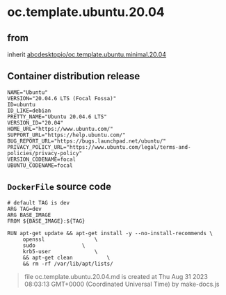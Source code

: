 # oc.template.ubuntu.20.04
## from
 inherit [abcdesktopio/oc.template.ubuntu.minimal.20.04](../oc.template.ubuntu.minimal.20.04)
## Container distribution release


``` 
NAME="Ubuntu"
VERSION="20.04.6 LTS (Focal Fossa)"
ID=ubuntu
ID_LIKE=debian
PRETTY_NAME="Ubuntu 20.04.6 LTS"
VERSION_ID="20.04"
HOME_URL="https://www.ubuntu.com/"
SUPPORT_URL="https://help.ubuntu.com/"
BUG_REPORT_URL="https://bugs.launchpad.net/ubuntu/"
PRIVACY_POLICY_URL="https://www.ubuntu.com/legal/terms-and-policies/privacy-policy"
VERSION_CODENAME=focal
UBUNTU_CODENAME=focal

```



## `DockerFile` source code

``` 
# default TAG is dev
ARG TAG=dev
ARG BASE_IMAGE
FROM ${BASE_IMAGE}:${TAG}

RUN apt-get update && apt-get install -y --no-install-recommends \
     openssl				\
     sudo				\
     krb5-user 				\
     && apt-get clean			\
     && rm -rf /var/lib/apt/lists/	

```



> file oc.template.ubuntu.20.04.md is created at Thu Aug 31 2023 08:03:13 GMT+0000 (Coordinated Universal Time) by make-docs.js
